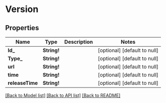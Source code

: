 # Version

## Properties
Name | Type | Description | Notes
------------ | ------------- | ------------- | -------------
**Id_** | **String!** |  | [optional] [default to null]
**Type_** | **String!** |  | [optional] [default to null]
**url** | **String!** |  | [optional] [default to null]
**time** | **String!** |  | [optional] [default to null]
**releaseTime** | **String!** |  | [optional] [default to null]

[[Back to Model list]](../README.md#documentation-for-models) [[Back to API list]](../README.md#documentation-for-api-endpoints) [[Back to README]](../README.md)



